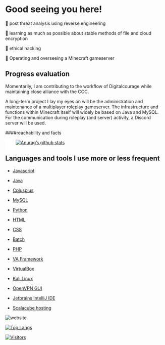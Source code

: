 # Good seeing you here!

👀 post threat analysis using reverse engineering

🧠 learning as much as possible about stable methods of file and cloud encryption

💭 ethical hacking

💙 Operating and overseeing a Minecraft gameserver


## Progress evaluation

Momentarily, I am contributing to the workflow of Digitalcourage while maintaining close alliance with the CCC.

A long-term project I lay my eyes on will be the administration and maintenance of a multiplayer roleplay gameserver.
The infrastructure and functions within Minecraft itself will widely be based on Java and MySQL.
For the communication during roleplay (and server) activity, a Discord server will be used.

####reachability and facts

<a href="https://instagram.com/devtill2yeah"><img align="left" src="https://raw.githubusercontent.com/devtill2yeah/visual-configs/main/images/instagram.svg" 
width="33px"/></a>

[![Anurag’s github stats](https://github-readme-stats.vercel.app/api?username=devtill2yeah)](https://github.com/devtill2yeah)

## Languages and tools I use more or less frequent

- [Javascript](https://www.javascript.com/)

- [Java](https://www.java.com/en/)

- [Cplusplus](https://www.w3schools.com/cpp/cpp_intro.asp)

- [MySQL](https://www.mysql.com/)

- [Python](https://www.python.org/)

- [HTML](https://html.com/)

- [CSS](https://www.w3schools.com/css/default.asp)

- [Batch](https://www.tutorialspoint.com/batch_script/index.htm)

- [PHP](https://www.php.net/)

- [VA Framework](http://vaframework.com/)

- [VirtualBox](https://www.virtualbox.org/)

- [Kali Linux](https://www.kali.org/docs/)

- [OpenVPN GUI](https://openvpn.net/access-server/)

- [Jetbrains IntelliJ IDE](https://www.jetbrains.com/idea/features/)

- [Scalacube hosting](https://scalacube.com/hosting/server/minecraft)

<img alt="website" src="https://img.shields.io/website?down_color=neonred&down_message=inactive&up_color=neongreen&up_message=active&url=https%3A%2F%2Flinktr.ee%2Fdevtill2yeah">

[![Top Langs](https://github-readme-stats.vercel.app/api/top-langs/?username=devtill2yeah&layout=compact)](https://github.com/devtill2yeah)
  
[![Visitors](https://visitor-badge.glitch.me/badge?page_id=devtill2yeah.devtill2yeah)]([https://www.yushi.dev/](https://github.com/devtill2yeah/devtill2yeah))
 
